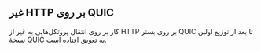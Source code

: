 ## غیر HTTP بر روی QUIC

کار بر روی انتقال پروتکل‌هایی به غیر از HTTP بر روی بستر QUIC تا بعد از
توزیع اولین نسخهٔ QUIC به تعویق افتاده است.
